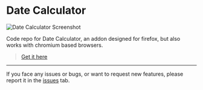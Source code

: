 # Date Calculator
![Date Calculator Screenshot](https://addons.cdn.mozilla.net/user-media/previews/full/247/247079.png?modified=1604640421)

Code repo for Date Calculator, an addon designed for firefox, but also works with chromium based browsers. 

> [Get it here](https://addons.mozilla.org/en-US/firefox/addon/datecalculator/)

***

If you face any issues or bugs, or want to request new features, please report it in the [issues](https://github.com/nikhilmwarrier/datecalculator-browser-extension/issues) tab.
